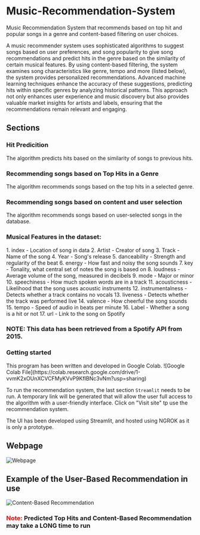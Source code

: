 # Music-Recommendation-System
Music Recommendation System that recommends based on top hit and popular songs in a genre and content-based filtering on user choices.

A music recommender system uses sophisticated algorithms to suggest songs based on user preferences, and song popularity to give song recommendations and predict hits in the genre based on the similarity of certain musical features. By using content-based filtering, the system examines song characteristics like genre, tempo and more (listed below), the system provides personalized recommendations. Advanced machine learning techniques enhance the accuracy of these suggestions, predicting hits within specific genres by analyzing historical patterns. This approach not only enhances user experience and music discovery but also provides valuable market insights for artists and labels, ensuring that the recommendations remain relevant and engaging.

<h2> Sections </h2>

### Hit Predicition
The algorithm predicts hits based on the similarity of songs to previous hits.

### Recommending songs based on Top Hits in a Genre
The algorithm recommends songs based on the top hits in a selected genre.

### Recommending songs based on content and user selection
The algorithm recommends songs based on user-selected songs in the database.


<h3> Musical Features in the dataset: </h3>
1. index - Location of song in data
2. Artist - Creator of song
3. Track - Name of the song
4. Year - Song's release
5. danceability - Strength and regularity of the beat
6. energy - How fast and noisy the song sounds
7. key - Tonality, what central set of notes the song is based on
8. loudness - Average volume of the song, measured in decibels
9. mode - Major or minor
10. speechiness - How much spoken words are in a track
11. acousticness - Likelihood that the song uses acoustic instruments
12. instrumentalness - Detects whether a track contains no vocals
13. liveness - Detects whether the track was performed live
14. valence - How cheerful the song sounds
15. tempo - Speed of audio in beats per minute
16. Label - Whether a song is a hit or not
17. url - Link to the song on Spotify

### NOTE: This data has been retrieved from a Spotify API from 2015.


<h3> Getting started </h3>
This program has been written and developed in Google Colab. 
![Google Colab File](https://colab.research.google.com/drive/1-vvmK2xOUnXCVCFMyKVvP9KfIBNc3vNm?usp=sharing)

To run the recommendation system, the last section ```Streamlit``` needs to be run. 
A temporary link will be generated that will allow the user full access to the algorithm with a user-friendly interface.
Click on "Visit site" tp use the recommendation system.

The UI has been developed using Streamlit, and hosted using NGROK as it is only a prototype.


## Webpage
![Webpage]("images/index.png")

## Example of the User-Based Recommendation in use
![Content-Based Recommendation]("images/content-filtering.png")

<h3><span style="color: red">Note: </span>Predicted Top Hits and Content-Based Recommendation may take a LONG time to run</h3>
